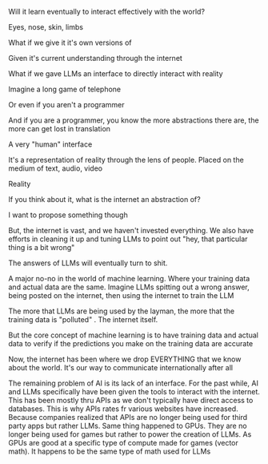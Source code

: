 Will it learn eventually to interact effectively with the world?

Eyes, nose, skin, limbs

What if we give it it's own versions of

Given it's current understanding through the internet

What if we gave LLMs an interface to directly interact with reality

Imagine a long game of telephone

Or even if you aren't a programmer

And if you are a programmer, you know the more abstractions there are, the more can get lost in translation

A very "human" interface

It's a representation of reality through the lens of people. Placed on the medium of text, audio, video

Reality

If you think about it, what is the internet an abstraction of?

I want to propose something though

But, the internet is vast, and we haven't invested everything. We also have efforts in cleaning it up and tuning LLMs to point out "hey, that particular thing is a bit wrong"

The answers of LLMs will eventually turn to shit.

A major no-no in the world of machine learning. Where your training data and actual data are the same. Imagine LLMs spitting out a wrong answer, being posted on the internet, then using the internet to train the LLM

The more that LLMs are being used by the layman, the more that the training data is "polluted" . The internet itself.

But the core concept of machine learning is to have training data and actual data to verify if the predictions you make on the training data are accurate

Now, the internet has been where we drop EVERYTHING that we know about the world. It's our way to communicate internationally after all

The remaining problem of AI is its lack of an interface. For the past while, AI and LLMs specifically have been given the tools to interact with the internet. This has been mostly thru APIs as we don't typically have direct access to databases. This is why APIs rates fr various websites have increased. Because companies realized that APIs are no longer being used for third party apps but rather LLMs. Same thing happened to GPUs. They are no longer being used for games but rather to power the creation of LLMs. As GPUs are good at a specific type of compute made for games (vector math). It happens to be the same type of math used for LLMs